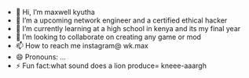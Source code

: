 - 👋 Hi, I’m maxwell kyutha
- 👀 I’m a upcoming network engineer and a certified ethical hacker
- 🌱 I’m currently learning at a high school in kenya and its my final year
- 💞️ I’m looking to collaborate on creating any game or mod
- 📫 How to reach me instagram@ wk.max 
- 😄 Pronouns: ...
- ⚡ Fun fact:what sound does a lion produce= kneee-aaargh

<!---
Kyuthaa/Kyuthaa is a ✨ special ✨ repository because its `README.md` (this file) appears on your GitHub profile.
You can click the Preview link to take a look at your changes.
--->
